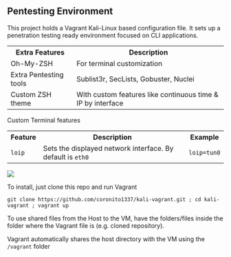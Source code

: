 <h2>Pentesting Environment</h2>
<p>This project holds a Vagrant Kali-Linux based configuration file. It sets up a penetration testing ready environment focused on CLI applications.</p>

<table>
  <tr>
    <th>Extra Features</th>
    <th>Description</th>
  </tr>
    <tr>
      <td>Oh-My-ZSH</td>
      <td>For terminal customization</td>
    </tr>
      <td>Extra Pentesting tools</td>
      <td>Sublist3r, SecLists, Gobuster, Nuclei</td>
    </tr>
    <tr>
      <td>Custom ZSH theme</td>
      <td>With custom features like continuous time & IP by interface</td>
    </tr>
</table>

<p>Custom Terminal features </p>
<table>
  <tr>
    <th>Feature</th>
    <th>Description</th>
    <th>Example</th>
  </tr>
  <tr>
    <td><code>loip</code></td>
    <td>Sets the displayed network interface. By default is <code>eth0</code></td>
    <td><code>loip=tun0</code></td>
  </tr>
</table>
<a href="https://asciinema.org/a/BHpTqyJnDB5ODTRa1kPg4mj6Y" target="_blank"><img src="https://asciinema.org/a/BHpTqyJnDB5ODTRa1kPg4mj6Y.svg" /></a>
<br>
<p>To install, just clone this repo and run Vagrant </p>
<p></p><code>git clone https://github.com/coronito1337/kali-vagrant.git ; cd kali-vagrant ; vagrant up </code></p>

<p>To use shared files from the Host to the VM, have the folders/files inside the folder where the Vagrant file is (e.g. cloned repository). </p>
<p>Vagrant automatically shares the host directory with the VM using the <code>/vagrant</code> folder</p>

